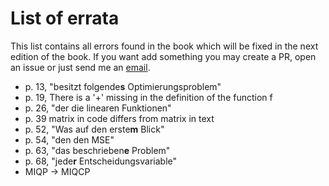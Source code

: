 # List of errata

This list contains all errors found in the book which will be fixed in the next edition of the book.
If you want add something you may create a PR, open an issue or just send me an 
[email](mailto:nathan.sudermann-merx@dhbw-mannheim.de).

- p. 13, "besitzt folgende**s** Optimierungsproblem"
- p. 19, There is a '+' missing in the definition of the function f
- p. 26, "der die linearen Funktionen"
- p. 39 matrix in code differs from matrix in text
- p. 52, "Was auf den erste**m** Blick"
- p. 54, "den den MSE"
- p. 63, "das beschrieben**e** Problem"
- p. 68, "jede**r** Entscheidungsvariable"
- MIQP -> MIQCP
